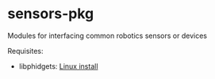 sensors-pkg
===========

Modules for interfacing common robotics sensors or devices

Requisites:
  * libphidgets: [Linux install](http://www.phidgets.com/docs/OS_-_Linux)
